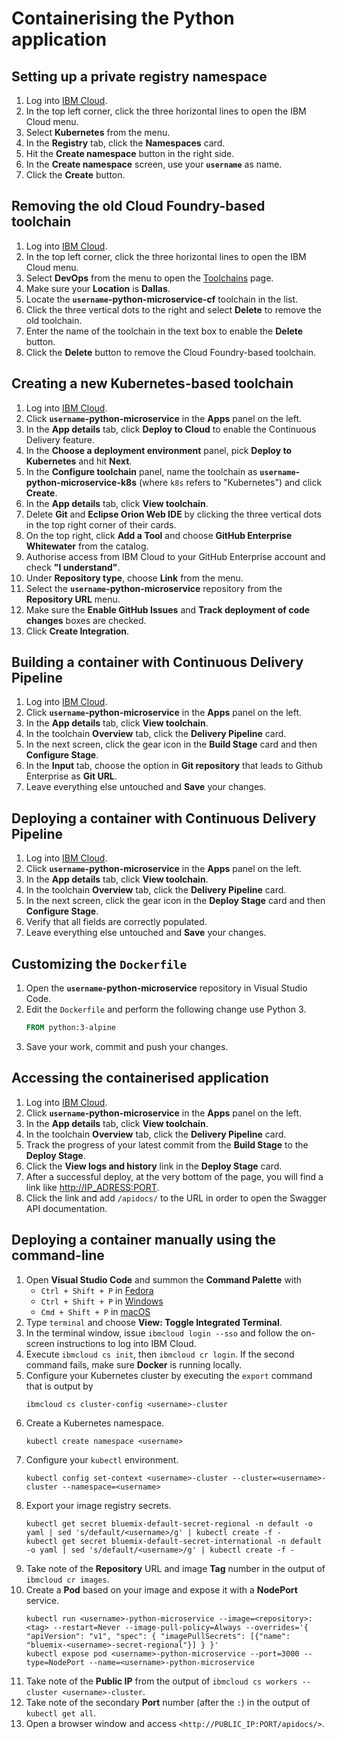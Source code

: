 # Containerising the Python application

## Setting up a private registry namespace

1. Log into [IBM Cloud](https://cloud.ibm.com/).
1. In the top left corner, click the three horizontal lines to open the IBM Cloud menu.
1. Select **Kubernetes** from the menu.
1. In the **Registry** tab, click the **Namespaces** card.
1. Hit the **Create namespace** button in the right side.
1. In the **Create namespace** screen, use your **`username`** as name.
1. Click the **Create** button.

## Removing the old Cloud Foundry-based toolchain

1. Log into [IBM Cloud](https://cloud.ibm.com/).
1. In the top left corner, click the three horizontal lines to open the IBM Cloud menu.
1. Select **DevOps** from the menu to open the [Toolchains](https://cloud.ibm.com/devops/toolchains?env_id=ibm%3Ayp%3Aus-south) page.
1. Make sure your **Location** is **Dallas**.
1. Locate the **`username`-python-microservice-cf** toolchain in the list.
1. Click the three vertical dots to the right and select **Delete** to remove the old toolchain.
1. Enter the name of the toolchain in the text box to enable the **Delete** button.
1. Click the **Delete** button to remove the Cloud Foundry-based toolchain.

## Creating a new Kubernetes-based toolchain

1. Log into [IBM Cloud](https://cloud.ibm.com/).
1. Click **`username`-python-microservice** in the **Apps** panel on the left.
1. In the **App details** tab, click **Deploy to Cloud** to enable the Continuous Delivery feature.
1. In the **Choose a deployment environment** panel, pick **Deploy to Kubernetes** and hit **Next**.
1. In the **Configure toolchain** panel, name the toolchain as **`username`-python-microservice-k8s** (where `k8s` refers to "Kubernetes") and click **Create**.
1. In the **App details** tab, click **View toolchain**.
1. Delete **Git** and **Eclipse Orion Web IDE** by clicking the three vertical dots in the top right corner of their cards.
1. On the top right, click **Add a Tool** and choose **GitHub Enterprise Whitewater** from the catalog.
1. Authorise access from IBM Cloud to your GitHub Enterprise account and check **"I understand"**.
1. Under **Repository type**, choose **Link** from the menu.
1. Select the **`username`-python-microservice** repository from the **Repository URL** menu.
1. Make sure the **Enable GitHub Issues** and **Track deployment of code changes** boxes are checked.
1. Click **Create Integration**.

## Building a container with Continuous Delivery Pipeline

1. Log into [IBM Cloud](https://cloud.ibm.com/).
1. Click **`username`-python-microservice** in the **Apps** panel on the left.
1. In the **App details** tab, click **View toolchain**.
1. In the toolchain **Overview** tab, click the **Delivery Pipeline** card.
1. In the next screen, click the gear icon in the **Build Stage** card and then **Configure Stage**.
1. In the **Input** tab, choose the option in **Git repository** that leads to Github Enterprise as **Git URL**.
1. Leave everything else untouched and **Save** your changes.

## Deploying a container with Continuous Delivery Pipeline

1. Log into [IBM Cloud](https://cloud.ibm.com/).
1. Click **`username`-python-microservice** in the **Apps** panel on the left.
1. In the **App details** tab, click **View toolchain**.
1. In the toolchain **Overview** tab, click the **Delivery Pipeline** card.
1. In the next screen, click the gear icon in the **Deploy Stage** card and then **Configure Stage**.
1. Verify that all fields are correctly populated.
1. Leave everything else untouched and **Save** your changes.

## Customizing the `Dockerfile`

1. Open the **`username`-python-microservice** repository in Visual Studio Code.
1. Edit the `Dockerfile` and perform the following change use Python 3.
    ```Dockerfile
    FROM python:3-alpine
    ```
1. Save your work, commit and push your changes.

## Accessing the containerised application

1. Log into [IBM Cloud](https://cloud.ibm.com/).
1. Click **`username`-python-microservice** in the **Apps** panel on the left.
1. In the **App details** tab, click **View toolchain**.
1. In the toolchain **Overview** tab, click the **Delivery Pipeline** card.
1. Track the progress of your latest commit from the **Build Stage** to the **Deploy Stage**.
1. Click the **View logs and history** link in the **Deploy Stage** card.
1. After a successful deploy, at the very bottom of the page, you will find a link like <http://IP_ADRESS:PORT>.
1. Click the link and add `/apidocs/` to the URL in order to open the Swagger API documentation.

## Deploying a container manually using the command-line

1. Open **Visual Studio Code** and summon the **Command Palette** with
    * `Ctrl + Shift + P` in [Fedora](https://code.visualstudio.com/shortcuts/keyboard-shortcuts-linux.pdf)
    * `Ctrl + Shift + P` in [Windows](https://code.visualstudio.com/shortcuts/keyboard-shortcuts-windows.pdf)
    * `Cmd + Shift + P` in [macOS](https://code.visualstudio.com/shortcuts/keyboard-shortcuts-macos.pdf)
1. Type `terminal` and choose **View: Toggle Integrated Terminal**.
1. In the terminal window, issue `ibmcloud login --sso` and follow the on-screen instructions to log into IBM Cloud.
1. Execute `ibmcloud cs init`, then `ibmcloud cr login`. If the second command fails, make sure **Docker** is running locally.
1. Configure your Kubernetes cluster by executing the `export` command that is output by
    ```Shell
    ibmcloud cs cluster-config <username>-cluster
    ```
1. Create a Kubernetes namespace.
    ```Shell
    kubectl create namespace <username>
    ```
1. Configure your `kubectl` environment.
    ```Shell
    kubectl config set-context <username>-cluster --cluster=<username>-cluster --namespace=<username>
    ```
1. Export your image registry secrets.
    ```Shell
    kubectl get secret bluemix-default-secret-regional -n default -o yaml | sed 's/default/<username>/g' | kubectl create -f -
    kubectl get secret bluemix-default-secret-international -n default -o yaml | sed 's/default/<username>/g' | kubectl create -f -
    ```
1. Take note of the **Repository** URL and image **Tag** number in the output of `ibmcloud cr images`.
1. Create a **Pod** based on your image and expose it with a **NodePort** service.
    ```Shell
    kubectl run <username>-python-microservice --image=<repository>:<tag> --restart=Never --image-pull-policy=Always --overrides='{ "apiVersion": "v1", "spec": { "imagePullSecrets": [{"name": "bluemix-<username>-secret-regional"}] } }'
    kubectl expose pod <username>-python-microservice --port=3000 --type=NodePort --name=<username>-python-microservice
    ```
1. Take note of the **Public IP** from the output of `ibmcloud cs workers --cluster <username>-cluster`.
1. Take note of the secondary **Port** number (after the `:`) in the output of `kubectl get all`.
1. Open a browser window and access `<http://PUBLIC_IP:PORT/apidocs/>`.
